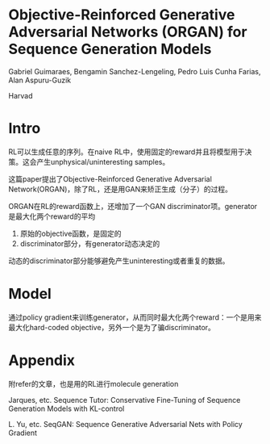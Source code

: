 # Objective-Reinforced Generative Adversarial Networks (ORGAN) for Sequence Generation Models

Gabriel Guimaraes, Bengamin Sanchez-Lengeling, Pedro Luis Cunha Farias, Alan Aspuru-Guzik

Harvad

# Intro

RL可以生成任意的序列。在naive RL中，使用固定的reward并且将模型用于决策。这会产生unphysical/uninteresting samples。

这篇paper提出了Objective-Reinforced Generative Adversarial Network(ORGAN)，除了RL，还是用GAN来矫正生成（分子）的过程。

ORGAN在RL的reward函数上，还增加了一个GAN discriminator项。generator是最大化两个reward的平均
1. 原始的objective函数，是固定的
2. discriminator部分，有generator动态决定的

动态的discriminator部分能够避免产生uninteresting或者重复的数据。

# Model

通过policy gradient来训练generator，从而同时最大化两个reward：一个是用来最大化hard-coded objective，另外一个是为了骗discriminator。



# Appendix

附refer的文章，也是用的RL进行molecule generation

Jarques, etc. Sequence Tutor: Conservative Fine-Tuning of Sequence Generation Models with KL-control

L. Yu, etc. SeqGAN: Sequence Generative Adversarial Nets with Policy Gradient